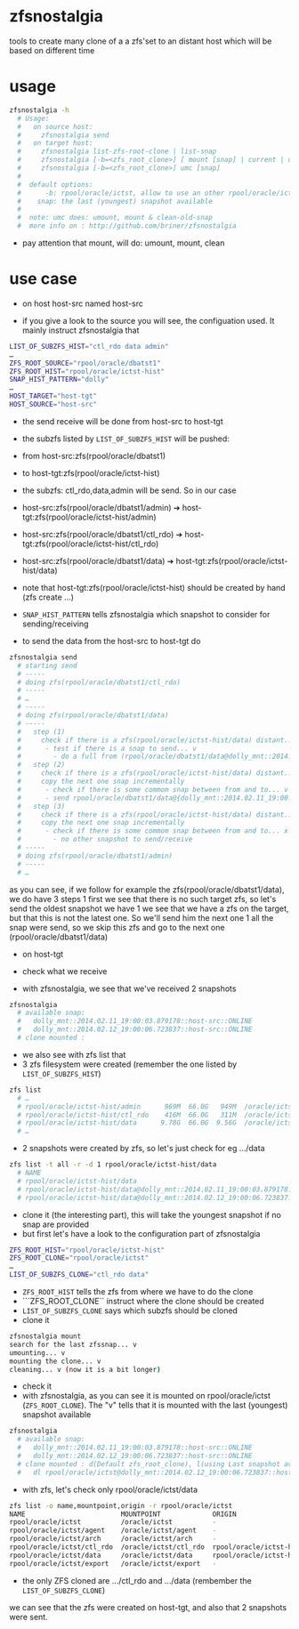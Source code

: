 zfsnostalgia
============

tools to create many clone of a a  zfs'set to an distant host which will be based on different time

# usage

```bash
zfsnostalgia -h
  # Usage:
  #   on source host:
  #     zfsnostalgia send
  #   on target host:
  #     zfsnostalgia list-zfs-root-clone | list-snap
  #     zfsnostalgia [-b=<zfs_root_clone>] [ mount [snap] | current | umount | clean-old-snap ]
  #     zfsnostalgia [-b=<zfs_root_clone>] umc [snap]
  # 
  #  default options:
  #      -b: rpool/oracle/ictst, allow to use an other rpool/oracle/ictst
  #    snap: the last (youngest) snapshot available
  # 
  #  note: umc does: umount, mount & clean-old-snap
  #  more info on : http://github.com/briner/zfsnostalgia
```

* pay attention that mount, will do: umount, mount, clean


# use case

* on host host-src named host-src

 * if you give a look to the source you will see, the configuation used. It mainly instruct zfsnostalgia that
```bash
LIST_OF_SUBZFS_HIST="ctl_rdo data admin"
…
ZFS_ROOT_SOURCE="rpool/oracle/dbatst1"
ZFS_ROOT_HIST="rpool/oracle/ictst-hist"
SNAP_HIST_PATTERN="dolly"
…
HOST_TARGET="host-tgt"
HOST_SOURCE="host-src"
```
  * the send receive will be done from host-src to host-tgt
  * the subzfs listed by ```LIST_OF_SUBZFS_HIST``` will be pushed:
   * from host-src:zfs(rpool/oracle/dbatst1)
   * to host-tgt:zfs(rpool/oracle/ictst-hist)
  * the subzfs: ctl_rdo,data,admin will be send. So in our case 
   * host-src:zfs(rpool/oracle/dbatst1/admin) ➔  host-tgt:zfs(rpool/oracle/ictst-hist/admin)
   * host-src:zfs(rpool/oracle/dbatst1/ctl_rdo) ➔  host-tgt:zfs(rpool/oracle/ictst-hist/ctl_rdo)
   * host-src:zfs(rpool/oracle/dbatst1/data) ➔  host-tgt:zfs(rpool/oracle/ictst-hist/data)
  * note that host-tgt:zfs(rpool/oracle/ictst-hist) should be created by hand (zfs create …)
  * ```SNAP_HIST_PATTERN``` tells zfsnostalgia which snapshot to consider for sending/receiving


 * to send the data from the host-src to host-tgt do

```bash
zfsnostalgia send
  # starting send
  # -----
  # doing zfs(rpool/oracle/dbatst1/ctl_rdo) 
  # -----
  # …
  # -----
  # doing zfs(rpool/oracle/dbatst1/data) 
  # -----
  #   step (1)
  #     check if there is a zfs(rpool/oracle/ictst-hist/data) distant... x
  #      - test if there is a snap to send... v
  #        - do a full from (rpool/oracle/dbatst1/data@dolly_mnt::2014.02.11_19:00:03.879178::host-src::ONLINE) to (rpool/oracle/ictst-hist/data)
  #   step (2)
  #     check if there is a zfs(rpool/oracle/ictst-hist/data) distant... v
  #     copy the next one snap incrementally
  #      - check if there is some commom snap between from and to... v it us the snap(dolly_mnt::2014.02.12_19:00:06.723837::host-src::ONLINE)
  #      - send rpool/oracle/dbatst1/data@{dolly_mnt::2014.02.11_19:00:03.879178::host-src::ONLINE,dolly_mnt::2014.02.12_19:00:06.723837::host-src::ONLINE} | receive rpool/oracle/ictst-hist/data
  #   step (3)
  #     check if there is a zfs(rpool/oracle/ictst-hist/data) distant... v
  #     copy the next one snap incrementally
  #      - check if there is some commom snap between from and to... x
  #        - no other snapshot to send/receive
  # -----
  # doing zfs(rpool/oracle/dbatst1/admin) 
  # -----
  # …
```

as you can see, if we follow for example the zfs(rpool/oracle/dbatst1/data), we do have 3 steps
 1 first we see that there is no such target zfs, so let's send the oldest snapshot we have
 1 we see that we have a zfs on the target, but that this is not the latest one. So we'll send him the next one
 1 all the snap were send, so we skip this zfs and go to the next one (rpool/oracle/dbatst1/data)

* on host-tgt

 * check what we receive
  * with zfsnostalgia, we see that we've received 2 snapshots
```bash
zfsnostalgia 
  # available snap:
  #   dolly_mnt::2014.02.11_19:00:03.879178::host-src::ONLINE
  #   dolly_mnt::2014.02.12_19:00:06.723837::host-src::ONLINE
  # clone mounted :
````
 * we also see with zfs list that
  * 3 zfs filesystem were created (remember the one listed by ```LIST_OF_SUBZFS_HIST```)
```bash
zfs list
  # …
  # rpool/oracle/ictst-hist/admin      969M  66.0G   949M  /oracle/ictst-hist/admin
  # rpool/oracle/ictst-hist/ctl_rdo    416M  66.0G   311M  /oracle/ictst-hist/ctl_rdo
  # rpool/oracle/ictst-hist/data      9.78G  66.0G  9.56G  /oracle/ictst-hist/data
  # …
```
  * 2 snapshots were created by zfs, so let's just check for eg …/data
```bash
zfs list -t all -r -d 1 rpool/oracle/ictst-hist/data
  # NAME                                                                                USED  AVAIL  REFER  MOUNTPOINT
  # rpool/oracle/ictst-hist/data                                                       9.78G  66.0G  9.56G  /oracle/ictst-hist/data
  # rpool/oracle/ictst-hist/data@dolly_mnt::2014.02.11_19:00:03.879178::host-src::ONLINE   233M      -  9.56G  -
  # rpool/oracle/ictst-hist/data@dolly_mnt::2014.02.12_19:00:06.723837::host-src::ONLINE      0      -  9.56G  -
```
  
 * clone it (the interesting part), this will take the youngest snapshot if no snap are provided
  * but first let's have a look to the configuration part of zfsnostalgia
```bash
ZFS_ROOT_HIST="rpool/oracle/ictst-hist"
ZFS_ROOT_CLONE="rpool/oracle/ictst"
…
LIST_OF_SUBZFS_CLONE="ctl_rdo data"
```
   * ```ZFS_ROOT_HIST``` tells the zfs from where we have to do the clone
   * ```ZFS_ROOT_CLONE`` instruct where the clone should be created
   * ```LIST_OF_SUBZFS_CLONE``` says which subzfs should be cloned
  * clone it
```bash
zfsnostalgia mount
search for the last zfssnap... v
umounting... v
mounting the clone... v
cleaning... v (now it is a bit longer)
```
  * check it
   *  with zfsnostalgia, as you can see it is mounted on rpool/oracle/ictst (```ZFS_ROOT_CLONE```). The "v" tells that it is mounted with the last (youngest) snapshot available
```bash
zfsnostalgia
  # available snap:
  #   dolly_mnt::2014.02.11_19:00:03.879178::host-src::ONLINE
  #   dolly_mnt::2014.02.12_19:00:06.723837::host-src::ONLINE
  # clone mounted : d(Default zfs_root_clone), l(using Last snapshot available), o(using a old snapshot)
  #   dl rpool/oracle/ictst@dolly_mnt::2014.02.12_19:00:06.723837::host-src::ONLINE
```
  * with zfs, let's check only rpool/oracle/ictst/data
```bash
zfs list -o name,mountpoint,origin -r rpool/oracle/ictst
NAME                        MOUNTPOINT             ORIGIN
rpool/oracle/ictst          /oracle/ictst          -
rpool/oracle/ictst/agent    /oracle/ictst/agent    -
rpool/oracle/ictst/arch     /oracle/ictst/arch     -
rpool/oracle/ictst/ctl_rdo  /oracle/ictst/ctl_rdo  rpool/oracle/ictst-hist/ctl_rdo@dolly_mnt::2014.02.12_19:00:06.723837::host-src::ONLINE
rpool/oracle/ictst/data     /oracle/ictst/data     rpool/oracle/ictst-hist/data@dolly_mnt::2014.02.12_19:00:06.723837::host-src::ONLINE
rpool/oracle/ictst/export   /oracle/ictst/export   -
```
   * the only ZFS cloned are …/ctl_rdo and …/data (rembember the ```LIST_OF_SUBZFS_CLONE```)
   
we can see that the zfs were created on host-tgt, and also that 2 snapshots were sent.
